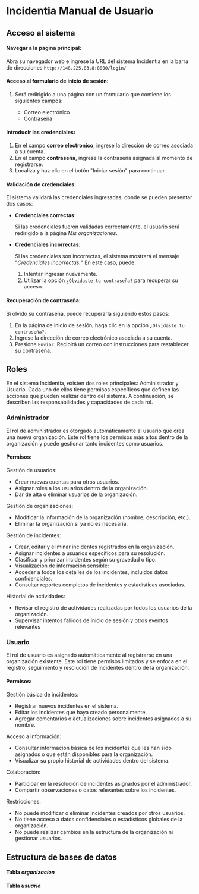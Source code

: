 # Incidentia Manual de Usuario

## Acceso al sistema
#### Navegar a la pagina principal:
   
   Abra su navegador web e ingrese la URL del sistema Incidentia en la barra de direcciones `http://148.225.83.8:8000/login/`

#### Acceso al formulario de inicio de sesión:
   
1. Será redirigido a una página con un formulario que contiene los siguientes campos:

   - Correo electrónico
   - Contraseña

#### Introducir las credenciales:

1. En el campo **correo electronico**, ingrese la dirección de correo asociada a su cuenta.
2. En el campo **contraseña**, ingrese la contraseña asignada al momento de registrarse.
3. Localiza y haz clic en el botón "Iniciar sesión" para continuar.

#### Validación de credenciales:

El sistema validará las credenciales ingresadas, donde se pueden presentar dos casos:

- **Credenciales correctas**: 
  
  Si las credenciales fueron validadas correctamente, el usuario será redirigido a la página *Mis organizaciones*.
- **Credenciales incorrectas**:
  
  Si las credenciales son incorrectas, el sistema mostrará el mensaje "*Credenciales incorrectas.*"
  En este caso, puede:
    1. Intentar ingresar nuevamente.
    2. Utilizar la opción `¿Olvidaste tu contraseña?` para recuperar su acceso.

#### Recuperación de contraseña:

Si olvidó su contraseña, puede recuperarla siguiendo estos pasos:

1. En la página de inicio de sesión, haga clic en la opción `¿Olvidaste tu contraseña?`.
2. Ingrese la dirección de correo electrónico asociada a su cuenta.
3. Presione `Enviar`. Recibirá un correo con instrucciones para restablecer su contraseña.

## Roles

En el sistema Incidentia, existen dos roles principales: Administrador y Usuario. Cada uno de ellos tiene permisos específicos que definen las acciones que pueden realizar dentro del sistema. A continuación, se describen las responsabilidades y capacidades de cada rol.

### Administrador

El rol de administrador es otorgado automáticamente al usuario que crea una nueva organización. Este rol tiene los permisos más altos dentro de la organización y puede gestionar tanto incidentes como usuarios.

#### Permisos:

Gestión de usuarios:

- Crear nuevas cuentas para otros usuarios.
- Asignar roles a los usuarios dentro de la organización.
- Dar de alta o eliminar usuarios de la organización.

Gestión de organizaciones:

- Modificar la información de la organización (nombre, descripción, etc.).
- Eliminar la organización si ya no es necesaria.

Gestión de incidentes:

- Crear, editar y eliminar incidentes registrados en la organización.
- Asignar incidentes a usuarios específicos para su resolución.
- Clasificar y priorizar incidentes según su gravedad o tipo.
- Visualización de información sensible:
- Acceder a todos los detalles de los incidentes, incluidos datos confidenciales.
- Consultar reportes completos de incidentes y estadísticas asociadas.

Historial de actividades:
- Revisar el registro de actividades realizadas por todos los usuarios de la organización.
- Supervisar intentos fallidos de inicio de sesión y otros eventos relevantes

### Usuario

El rol de usuario es asignado automáticamente al registrarse en una organización existente. Este rol tiene permisos limitados y se enfoca en el registro, seguimiento y resolución de incidentes dentro de la organización.

#### Permisos:

Gestión básica de incidentes:

- Registrar nuevos incidentes en el sistema.
- Editar los incidentes que haya creado personalmente.
- Agregar comentarios o actualizaciones sobre incidentes asignados a su nombre.

Acceso a información:

- Consultar información básica de los incidentes que les han sido asignados o que están disponibles para la organización.
- Visualizar su propio historial de actividades dentro del sistema.

Colaboración:
- Participar en la resolución de incidentes asignados por el administrador.
- Compartir observaciones o datos relevantes sobre los incidentes.

Restricciones:
- No puede modificar o eliminar incidentes creados por otros usuarios.
- No tiene acceso a datos confidenciales o estadísticos globales de la organización.
- No puede realizar cambios en la estructura de la organización ni gestionar usuarios.

## Estructura de bases de datos

#### Tabla *organizacion*

#### Tabla *usuario*